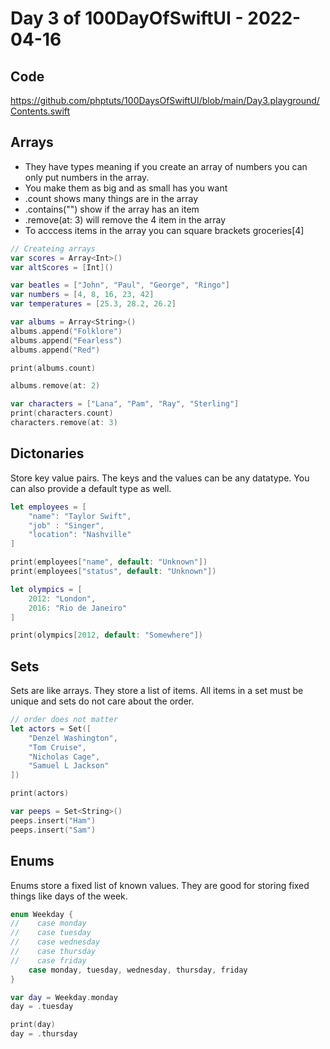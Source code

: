 # Day 3 of 100DayOfSwiftUI - 2022-04-16

## Code

https://github.com/phptuts/100DaysOfSwiftUI/blob/main/Day3.playground/Contents.swift

## Arrays

- They have types meaning if you create an array of numbers you can only put numbers in the array.
- You make them as big and as small has you want
- .count shows many things are in the array
- .contains("") show if the array has an item
- .remove(at: 3) will remove the 4 item in the array
- To acccess items in the array you can square brackets groceries[4]

```swift
// Createing arrays
var scores = Array<Int>()
var altScores = [Int]()

var beatles = ["John", "Paul", "George", "Ringo"]
var numbers = [4, 8, 16, 23, 42]
var temperatures = [25.3, 28.2, 26.2]

var albums = Array<String>()
albums.append("Folklore")
albums.append("Fearless")
albums.append("Red")

print(albums.count)

albums.remove(at: 2)

var characters = ["Lana", "Pam", "Ray", "Sterling"]
print(characters.count)
characters.remove(at: 3)
```

## Dictonaries

Store key value pairs.  The keys and the values can be any datatype.  You can also provide a default type as well.

```swift
let employees = [
    "name": "Taylor Swift",
    "job" : "Singer",
    "location": "Nashville"
]

print(employees["name", default: "Unknown"])
print(employees["status", default: "Unknown"])

let olympics = [
    2012: "London",
    2016: "Rio de Janeiro"
]

print(olympics[2012, default: "Somewhere"])

```

## Sets

Sets are like arrays.  They store a list of items.  All items in a set must be unique and sets do not care about the order.

```swift
// order does not matter
let actors = Set([
    "Denzel Washington",
    "Tom Cruise",
    "Nicholas Cage",
    "Samuel L Jackson"
])

print(actors)

var peeps = Set<String>()
peeps.insert("Ham")
peeps.insert("Sam")

```

## Enums

Enums store a fixed list of known values.  They are good for storing fixed things like days of the week.

```swift
enum Weekday {
//    case monday
//    case tuesday
//    case wednesday
//    case thursday
//    case friday
    case monday, tuesday, wednesday, thursday, friday
}

var day = Weekday.monday
day = .tuesday

print(day)
day = .thursday
```
